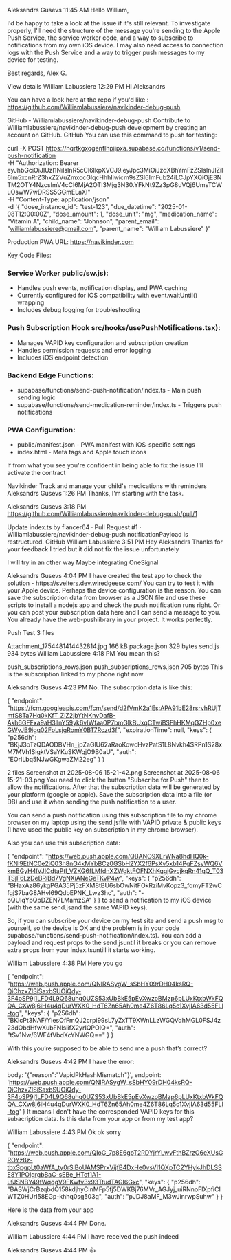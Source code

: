 Aleksandrs Gusevs 11:45 AM
Hello William,



I'd be happy to take a look at the issue if it's still relevant. To investigate properly, I'll need the structure of the message you're sending to the Apple Push Service, the service worker code, and a way to subscribe to notifications from my own iOS device. I may also need access to connection logs with the Push Service and a way to trigger push messages to my device for testing.



Best regards,
Alex G.

View details
William Labussiere 12:29 PM
Hi Aleksandrs

You can have a look here at the repo if you'd like : https://github.com/Williamlabussiere/navikinder-debug-push

GitHub - Williamlabussiere/navikinder-debug-push
Contribute to Williamlabussiere/navikinder-debug-push development by creating an account on GitHub.
GitHub
You can use this command to push for testing:



curl -X POST https://nqrtkgxqgenflhpijpxa.supabase.co/functions/v1/send-push-notification \
-H "Authorization: Bearer eyJhbGciOiJIUzI1NiIsInR5cCI6IkpXVCJ9.eyJpc3MiOiJzdXBhYmFzZSIsInJlZiI6Im5xcnRrZ3hxZ2VuZmxocGlqcHhhIiwicm9sZSI6ImFub24iLCJpYXQiOjE3NTM2OTY4NzcsImV4cCI6MjA2OTI3Mjg3N30.YFkNt9Zz3pG8uVQj6UmsTCWuOswW7wDRSS5GGmELaXI" \
-H "Content-Type: application/json" \
-d '{
"dose_instance_id": "test-123",
"due_datetime": "2025-01-08T12:00:00Z",
"dose_amount": 1,
"dose_unit": "mg",
"medication_name": "Vitamin A",
"child_name": "Johnson",
"parent_email": "williamlabussiere@gmail.com",
"parent_name": "William Labussiere"
}'

Production PWA URL:
https://navikinder.com



Key Code Files:
### Service Worker public/sw.js):
- Handles push events, notification display, and PWA caching
- Currently configured for iOS compatibility with event.waitUntil() wrapping
- Includes debug logging for troubleshooting



### Push Subscription Hook src/hooks/usePushNotifications.tsx):
- Manages VAPID key configuration and subscription creation
- Handles permission requests and error logging
- Includes iOS endpoint detection



### Backend Edge Functions:
- supabase/functions/send-push-notification/index.ts - Main push sending logic
- supabase/functions/send-medication-reminder/index.ts - Triggers push notifications



### PWA Configuration:
- public/manifest.json - PWA manifest with iOS-specific settings
- index.html - Meta tags and Apple touch icons



If from what you see you're confident in being able to fix the issue I'll activate the contract

Navikinder
Track and manage your child's medications with reminders
Aleksandrs Gusevs 1:26 PM
Thanks, I'm starting with the task.

Aleksandrs Gusevs 3:18 PM
https://github.com/Williamlabussiere/navikinder-debug-push/pull/1

Update index.ts by flancer64 · Pull Request #1 · Williamlabussiere/navikinder-debug-push
notificationPayload is restructured.
GitHub
William Labussiere 3:51 PM
Hey Aleksandrs
Thanks for your feedback
I tried but it did not fix the issue unfortunately

I will try in an other way
Maybe integrating OneSignal

Aleksandrs Gusevs 4:04 PM
I have created the test app to check the solution - https://svelters.dev.wiredgeese.com/
You can try to test it with your Apple device. Perhaps the device configuration is the reason. You can save the subscription data from browser as a JSON file and use these scripts to install a nodejs app and check the push notification runs right. Or you can post your subscription data here and I can send a message to you. You already have the web-pushlibrary in your project. It works perfectly.

Push Test
3 files 

Attachment_1754481414432814.jpg
166 kB
package.json
329 bytes
send.js
934 bytes
William Labussiere 4:18 PM
You mean this?

push_subscriptions_rows.json 
push_subscriptions_rows.json
705 bytes
This is the subscription linked to my phone right now

Aleksandrs Gusevs 4:23 PM
No. The subscrption data is like this:

{
  "endpoint": "https://fcm.googleapis.com/fcm/send/d2fVmK2a1Es:APA91bE28rsrvhRUjTmfS8Ta7Hq0kKfT_ZiZ2jbYtNKnvDafB-Akh6GFFxa9aH3llnY59yk6vIWfaa0P7bmGlkBUxqCTwiBSFhHKMqGZHp0xeGWyJB9igq02FpLsjgRomY0BT7Rczd3f",
  "expirationTime": null,
  "keys": {
    "p256dh": "BKjJ3oTzQDAODBVHn_jpZaGlU62aRaoKowcHvzPatS1L8Nvkh4SRPn1S28xM7MVh1SigktVSaYKuSKWqjO9B0aU",
    "auth": "EOrILbq5NJwGKgwaZM22eg"
  }
}

2 files 
Screenshot at 2025-08-06 15-21-42.png
Screenshot at 2025-08-06 15-21-03.png
You need to click the button "Subscribe for Push" then to allow the notifications. After that the subscription data will be generated by your platform (google or apple). Save the subscription data into a file (or DB) and use it when sending the push notification to a user.

You can send a push notification using this subscription file to my chrome browser on my laptop using the send.jsfile with VAPID private & public keys (I have used the public key on subscription in my chrome browser).

Also you can use this subscription data:

{
  "endpoint": "https://web.push.apple.com/QBANO9XErWNa8hdHQ0k-fKNl9EtNC0e2iQ03h8nG4kMYbBCz0GSbH2YX2f6PsXv5xb14PgFZsyWQ6VkmBGyH4lVJICdtaPtI_VZKG6fLMfdnXZWgktFOFNXhKqgjGvcjkqRn41qQ_T03TSjF6LzDeBRiBd7VgNXiANeGeTKvP4w",
  "keys": {
    "p256dh": "BHaxAz86ykgPGA35Pj5zFXM8tBU6sbOwNitFOkRziMvKopz3_fqmyFT2wCfgjS7baG8AHvl69QdbEPNK_Lwz3hc",
    "auth": "-pQUIqYpQpDZEN7LMamzSA"
  }
}
to send a notification to my iOS device (with the same send.jsand the same VAPID keys).



So, if you can subscribe your device on my test site and send a push msg to yourself, so the device is OK and the problem is in your code supabase/functions/send-push-notification/index.ts). You can add a payload and request props to the send.jsuntil it breaks or you can remove extra props from your index.tsuntill it starts working.

William Labussiere 4:38 PM
Here you go



{
"endpoint": "https://web.push.apple.com/QNlRASygW_sSbHY09rDH04ksRQ-QiChzxZlSiSaxbSUOiQdy-3F4oSP9j1LFD4L9Q68uhq0UZS53xUbBkE5pEvXwzoBMzp6pLUxKtxbWkFQQA_CXw8j6iH4u4qDurWXK0_HdT6Zn65Ah0me4Z6T86Lq5c1XvjIA63d55FLI-tog",
"keys": {
"p256dh": "BKlcPt3NAF/YIesOfFmQJ2crpi99sL7yZxTT9XWnLLzWGQVdhMGL0FSJ4z23dObdHfwXubFNIsiifX2yrIQPOIQ=",
"auth": "tSv1Nw/6WF4tVbdXcYNWGQ=="
}
}

With this you’re supposed to be able to send me a push that’s correct?

Aleksandrs Gusevs 4:42 PM
I have the error:

  body: '{"reason":"VapidPkHashMismatch"}',
  endpoint: 'https://web.push.apple.com/QNlRASygW_sSbHY09rDH04ksRQ-QiChzxZlSiSaxbSUOiQdy-3F4oSP9j1LFD4L9Q68uhq0UZS53xUbBkE5pEvXwzoBMzp6pLUxKtxbWkFQQA_CXw8j6iH4u4qDurWXK0_HdT6Zn65Ah0me4Z6T86Lq5c1XvjIA63d55FLI-tog'
}
It means I don't have the corresponded VAPID keys for this subacription data. Is this data from your app or from my test app?

William Labussiere 4:43 PM
Ok ok sorry

{
"endpoint": "https://web.push.apple.com/QIoG_7p8E6goT2RDYjrYLwvFthBZrzO6eXUsGROYz8z-tbxSpgpLt0aWfA_ty0rSlBoUAMSPrxVijfB4DxHe0vsVI1QXpTC2YHykJhDLSSE8Y1POIgrgbBaC-sEBe_HTcf1A1-ufJSNBY49tWqdgV9FKwfv3x93TtudTAGI6Gxc",
"keys": {
"p256dh": "BASWjCrBzqbdQ158kdjhyCInMFp5fj5DWKBj76MVr_AGJyj_uiRNnoFlXpfiCIWTZ0HUrI58EGp-khhq0sg503g",
"auth": "pJDJ8aMF_M3wJinrwpSuhw"
}
}

Here is the data from your app

Aleksandrs Gusevs 4:44 PM
Done.

William Labussiere 4:44 PM
I have received the push indeed

Aleksandrs Gusevs 4:44 PM
👍
